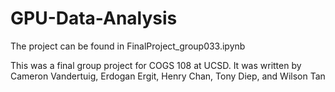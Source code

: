 # GPU-Data-Analysis

The project can be found in FinalProject_group033.ipynb

This was a final group project for COGS 108 at UCSD. It was written by Cameron Vandertuig, Erdogan Ergit, Henry Chan, Tony Diep, and Wilson Tan
